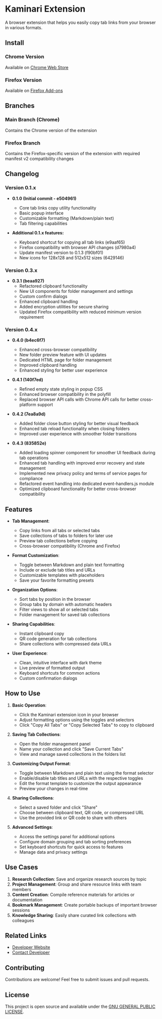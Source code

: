 # Kaminari Extension

A browser extension that helps you easily copy tab links from your browser in various formats.


## Install

### Chrome Version
Available on [Chrome Web Store](https://chromewebstore.google.com/detail/kaminari/dmbbdjlpadjgnoolmlpodepoimflnolf)

### Firefox Version
Available on [Firefox Add-ons](https://addons.mozilla.org/en-US/firefox/addon/kaminari/)


## Branches

### Main Branch (Chrome)
Contains the Chrome version of the extension

### Firefox Branch 
Contains the Firefox-specific version of the extension with required manifest v2 compatibility changes


## Changelog

### Version 0.1.x

- **0.1.0 (Initial commit - e504961)**
  - Core tab links copy utility functionality
  - Basic popup interface
  - Customizable formatting (Markdown/plain text)
  - Tab filtering capabilities

- **Additional 0.1.x features:**
  - Keyboard shortcut for copying all tab links (e9aaf65)
  - Firefox compatibility with browser API changes (d7980a4)
  - Update manifest version to 0.1.3 (f90bf01)
  - New icons for 128x128 and 512x512 sizes (6429146)

### Version 0.3.x

- **0.3.1 (beaa927)**
  - Refactored clipboard functionality
  - New UI components for folder management and settings
  - Custom confirm dialogs
  - Enhanced clipboard handling
  - Added encryption utilities for secure sharing
  - Updated Firefox compatibility with reduced minimum version requirement

### Version 0.4.x

- **0.4.0 (b4ec6f7)**
  - Enhanced cross-browser compatibility
  - New folder preview feature with UI updates
  - Dedicated HTML page for folder management
  - Improved clipboard handling
  - Enhanced styling for better user experience

- **0.4.1 (140f7ed)**
  - Refined empty state styling in popup CSS
  - Enhanced browser compatibility in the polyfill
  - Replaced browser API calls with Chrome API calls for better cross-platform support

- **0.4.2 (7ea8a9d)**
  - Added folder close button styling for better visual feedback
  - Enhanced tab reload functionality when closing folders
  - Improved user experience with smoother folder transitions

- **0.4.3 (835852e)**
  - Added loading spinner component for smoother UI feedback during tab operations
  - Enhanced tab handling with improved error recovery and state management
  - Implemented new privacy policy and terms of service pages for compliance
  - Refactored event handling into dedicated event-handlers.js module
  - Optimized clipboard functionality for better cross-browser compatibility

## Features

- **Tab Management**:
  - Copy links from all tabs or selected tabs
  - Save collections of tabs to folders for later use
  - Preview tab collections before copying
  - Cross-browser compatibility (Chrome and Firefox)

- **Format Customization**:
  - Toggle between Markdown and plain text formatting
  - Include or exclude tab titles and URLs
  - Customizable templates with placeholders
  - Save your favorite formatting presets

- **Organization Options**:
  - Sort tabs by position in the browser
  - Group tabs by domain with automatic headers
  - Filter views to show all or selected tabs
  - Folder management for saved tab collections

- **Sharing Capabilities**:
  - Instant clipboard copy
  - QR code generation for tab collections
  - Share collections with compressed data URLs

- **User Experience**:
  - Clean, intuitive interface with dark theme
  - Live preview of formatted output
  - Keyboard shortcuts for common actions
  - Custom confirmation dialogs

## How to Use

1. **Basic Operation**:
   - Click the Kaminari extension icon in your browser
   - Adjust formatting options using the toggles and selectors
   - Click "Copy All Tabs" or "Copy Selected Tabs" to copy to clipboard

2. **Saving Tab Collections**:
   - Open the folder management panel
   - Name your collection and click "Save Current Tabs"
   - View and manage saved collections in the folders list

3. **Customizing Output Format**:
   - Toggle between Markdown and plain text using the format selector
   - Enable/disable tab titles and URLs with the respective toggles
   - Edit the format template to customize the output appearance
   - Preview your changes in real-time

4. **Sharing Collections**:
   - Select a saved folder and click "Share"
   - Choose between clipboard text, QR code, or compressed URL
   - Use the provided link or QR code to share with others

5. **Advanced Settings**:
   - Access the settings panel for additional options
   - Configure domain grouping and tab sorting preferences
   - Set keyboard shortcuts for quick access to features
   - Manage data and privacy settings

## Use Cases

1. **Research Collection**: Save and organize research sources by topic
2. **Project Management**: Group and share resource links with team members
3. **Content Creation**: Compile reference materials for articles or documentation
4. **Bookmark Management**: Create portable backups of important browser sessions
5. **Knowledge Sharing**: Easily share curated link collections with colleagues

## Related Links

- [Developer Website](https://danials.space)
- [Contact Developer](https://danials.space/contact)

## Contributing

Contributions are welcome! Feel free to submit issues and pull requests.

## License

This project is open source and available under the [GNU GENERAL PUBLIC LICENSE](LICENSE).